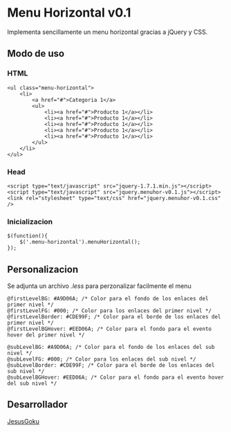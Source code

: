 # Menu Horizontal v0.1

Implementa sencillamente un menu horizontal gracias a jQuery y CSS.

## Modo de uso

### HTML

	<ul class="menu-horizontal">
		<li>
			<a href="#">Categoria 1</a>
			<ul>
				<li><a href="#">Producto 1</a></li>
				<li><a href="#">Producto 1</a></li>
				<li><a href="#">Producto 1</a></li>
				<li><a href="#">Producto 1</a></li>
				<li><a href="#">Producto 1</a></li>
			</ul>
		</li>
	</ul>
### Head

	<script type="text/javascript" src="jquery-1.7.1.min.js"></script>
	<script type="text/javascript" src="jquery.menuhor-v0.1.js"></script>
	<link rel="stylesheet" type="text/css" href="jquery.menuhor-v0.1.css" />
### Inicializacion
	$(function(){
		$('.menu-horizontal').menuHorizontal();
	});
## Personalizacion
Se adjunta un archivo _.less_ para perzonalizar facilmente el menu

	@firstLevelBG: #A9D06A; /* Color para el fondo de los enlaces del primer nivel */
	@firstLevelFG: #000; /* Color para los enlaces del primer nivel */
	@firstLevelBorder: #CDE99F; /* Color para el borde de los enlaces del primer nivel */
	@firstLevelBGHover: #EED06A; /* Color para el fondo para el evento hover del primer nivel */

	@subLevelBG: #A9D06A; /* Color para el fondo de los enlaces del sub nivel */
	@subLevelFG: #000; /* Color para los enlaces del sub nivel */
	@subLevelBorder: #CDE99F; /* Color para el borde de los enlaces del sub nivel */
	@subLevelBGHover: #EED06A; /* Color para el fondo para el evento hover del sub nivel */

## Desarrollador

[JesusGoku](http://twitter.com/jesusgoku)